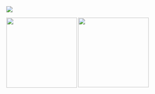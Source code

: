 <img src="https://github.com/hankyungeun/hankyungeun/assets/57738749/2df7da2b-5607-4762-9cf6-aec085bbce3f">

<a href="https://github.com/hankyungeun"><img align="center" style="height:184.5px" src="https://github-readme-stats.vercel.app/api?username=hankyungeun&icon_color=f397b2&show_icons=true&count_private=true&include_all_commits=true&hide=issues&hide_border=true&bg_color=ffeef3&title_color=7b7b7b&text_color=7b7b7b" /></a>
<a href="https://github.com/hankyungeun"><img align="center" style="height:184.4px" src="https://github-readme-stats.vercel.app/api/top-langs/?username=hankyungeun&layout=compact&hide_border=true&bg_color=ffeef3&title_color=7b7b7b&text_color=7b7b7b" /></a> 
